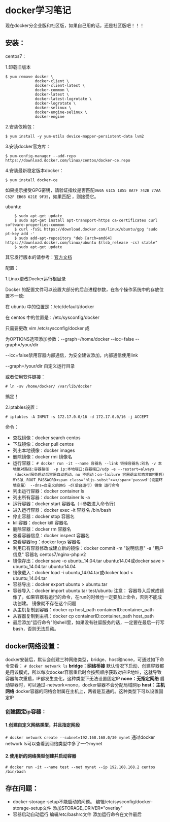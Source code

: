 docker学习笔记
==

现在docker分企业版和社区版，如果自己用的话，还是社区版吧！！！

安装：
--

centos7：

1.卸载旧版本

``` 
$ yum remove docker \
             docker-client \
             docker-client-latest \
             docker-common \
             docker-latest \
             docker-latest-logrotate \
             docker-logrotate \
             docker-selinux \
             docker-engine-selinux \
             docker-engine
 ```

2.安装依赖包：

`$ yum install -y yum-utils device-mapper-persistent-data lvm2`

3.安装docker官方库：

`$ yum-config-manager --add-repo https://download.docker.com/linux/centos/docker-ce.repo`

4.安装最新稳定版本docker：

`$ yum install docker-ce`

如果提示接受GPG密钥，请验证指纹是否匹配`060A 61C5 1B55 8A7F 742B 77AA C52F EB6B 621E 9F35`，如果匹配 ，则接受它。

ubuntu:
``` 
    $ sudo apt-get update
    $ sudo apt-get install apt-transport-https ca-certificates curl software-properties-common
    $ curl -fsSL https://download.docker.com/linux/ubuntu/gpg 'sudo pt-key add -'
    $ sudo add-apt-repository "deb [arch=amd64] https://download.docker.com/linux/ubuntu $(lsb_release -cs) stable"
    $ sudo apt-get update
```

其它发行版本的请参考：[官方文档](https://docs.docker.com/install/linux/docker-ce/ubuntu/#os-requirements)

配置：

1.Linux更改Docker运行根目录

Docker 的配置文件可以设置大部分的后台进程参数，在各个操作系统中的存放位置不一致:

在 ubuntu 中的位置是：/etc/default/docker

在 centos 中的位置是：/etc/sysconfig/docker

只需要更改 vim /etc/sysconfig/docker 成

为OPTIONS选项添加参数：--graph=/home/docker --icc=false --graph=/your/dir

--icc=false禁用容器内部通信，为安全建议添加，内部通信使用link

--graph=/your/dir 自定义运行目录

或者使用软件链接：

`# ln -sv /home/docker/ /var/lib/docker`

搞定！

2.iptables设置：

`# iptables -A INPUT -s 172.17.0.0/16 -d 172.17.0.0/16 -j ACCEPT`

命令：
- 查找镜像：docker search centos
- 下载镜像：docker pull centos
- 列出本地镜像：docker images
- 删除镜像：docker rmi 镜像名
- 运行容器：
`# docker run -it --name 容器名 --link 链接容器名:别名 -v 本地绝对路径:容器路径  -p ip:本地端口:容器端口/udp -e --restart=always （docker服务启动后容器自动启动，no 不启动；on-failure 容器退出状态非0时重启）MYSQL_ROOT_PASSWORD<span class="hljs-subst">=</span>'passwd'(设置环境变量） --dns=自定义的DNS -d(后台运行) 镜像 运行命令
`
- 列出运行容器：docker container ls
- 列出所有容器：docker container ls -a
- 运行容器：docker start 容器名（-i参数进入命令行）
- 进入运行容器：docker exec -it 容器名 /bin/bash
- 停止容器：docker stop 容器名
- kill容器：docker kill 容器名
- 删除容器：docker rm 容器名
- 查看容器信息：docker inspect 容器名
- 查看容器log：docker logs 容器名
- 利用已有容器修改或建立新的镜像：docker commit -m "说明信息" -a "用户信息" 容器名 centos7/nginx-php:v2
- 镜像存出：docker save -o ubuntu_14.04.tar ubuntu:14.04或docker save > ubuntu_14.04.tar ubuntu:14.04
- 镜像载入：docker load -i ubuntu_14.04.tar或docker load < ubuntu_14.04.tar
- 容器导出：docker export ubuntu > ubuntu.tar
- 容器导入：docker import ubuntu.tar test/ubuntu
注意：
    容器导入后就成镜像了，如果容器有运行的命令，在run的时候也一定要加上命令，否则不能成功创建。
    镜像就不存在这个问题
- 从主机复制到容器：docker cp host_path containerID:container_path
- 从容器复制到主机：docker cp containerID:container_path host_path
- 最后添加"运行命令"的shell里，如果没有驻留服务的话，一定要在最后一行写bash，否则无法启动。

## docker网络设置：

docker安装后，默认会创建三种网络类型，bridge、host和none，可通过如下命令查看：
`# docker network ls`
**bridge：网络桥接**
默认情况下启动、创建容器都是用该模式，所以每次docker容器重启时会按照顺序获取对应IP地址，这就导致容器每次重启，IP都发生变化，这种类型下无法设置固定IP
**none：无指定网络**
启动容器时，可以通过-network=none，docker容器不会分配局域网ip
**host：主机网络**
docker容器的网络会附属在主机上，两者是互通的。这种类型下可以设置固定IP

### 创建固定ip容器：

#### 1.创建自定义网络类型，并且指定网段

`# docker network create --subnet=192.168.168.0/30 mynet`
通过docker network ls可以查看到网络类型中多了一个mynet

#### 2.使用新的网络类型创建并启动容器

`# docker run -it --name test --net mynet --ip 192.168.168.2 centos /bin/bash`

## 存在问题：

- docker-storage-setup不能启动的问题。
编辑/etc/sysconfig/docker-storage-setup文件
添加STORAGE_DRIVER="overlay"
- 容器启动自动运行
编辑/etc/bashrc文件
添加运行命令在文件最后